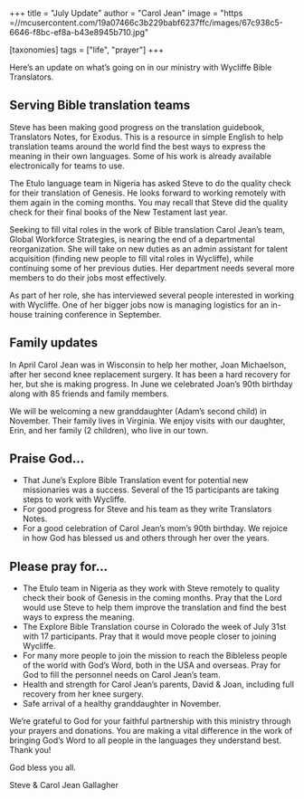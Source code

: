 +++
title = "July Update"
author = "Carol Jean"
image = "https =//mcusercontent.com/19a07466c3b229babf6237ffc/images/67c938c5-6646-f8bc-ef8a-b43e8945b710.jpg"

[taxonomies]
tags = ["life", "prayer"]
+++

Here’s an update on what’s going on in our ministry with Wycliffe Bible Translators. 

## Serving Bible translation teams
Steve has been making good progress on the translation guidebook, Translators Notes, for Exodus. This is a resource in simple English to help translation teams around the world find the best ways to express the meaning in their own languages. Some of his work is already available electronically for teams to use.

The Etulo language team in Nigeria has asked Steve to do the quality check for their translation of Genesis. He looks forward to working remotely with them again in the coming months. You may recall that Steve did the quality check for their final books of the New Testament last year. 

Seeking to fill vital roles in the work of Bible translation
Carol Jean’s team, Global Workforce Strategies, is nearing the end of a departmental reorganization. She will take on new duties as an admin assistant for talent acquisition (finding new people to fill vital roles in Wycliffe), while continuing some of her previous duties. Her department needs several more members to do their jobs most effectively.

As part of her role, she has interviewed several people interested in working with Wycliffe. One of her bigger jobs now is managing logistics for an in-house training conference in September. 

## Family updates
In April Carol Jean was in Wisconsin to help her mother, Joan Michaelson, after her second knee replacement surgery. It has been a hard recovery for her, but she is making progress. In June we celebrated Joan’s 90th birthday along with 85 friends and family members.

We will be welcoming a new granddaughter (Adam’s second child) in November. Their family lives in Virginia. We enjoy visits with our daughter, Erin, and her family (2 children), who live in our town.

## Praise God…
- That June’s Explore Bible Translation event for potential new missionaries was a success. Several of the 15 participants are taking steps to work with Wycliffe.
- For good progress for Steve and his team as they write Translators Notes.
- For a good celebration of Carol Jean’s mom’s 90th birthday. We rejoice in how God has blessed us and others through her over the years. 

## Please pray for…
- The Etulo team in Nigeria as they work with Steve remotely to quality check their book of Genesis in the coming months. Pray that the Lord would use Steve to help them improve the translation and find the best ways to express the meaning.
- The Explore Bible Translation course in Colorado the week of July 31st with 17 participants. Pray that it would move people closer to joining Wycliffe.
- For many more people to join the mission to reach the Bibleless people of the world with God’s Word, both in the USA and overseas. Pray for God to fill the personnel needs on Carol Jean’s team.
- Health and strength for Carol Jean’s parents, David & Joan, including full recovery from her knee surgery.
- Safe arrival of a healthy granddaughter in November.

We’re grateful to God for your faithful partnership with this ministry through your prayers and donations. You are making a vital difference in the work of bringing God’s Word to all people in the languages they understand best. Thank you!

God bless you all.

Steve & Carol Jean Gallagher
